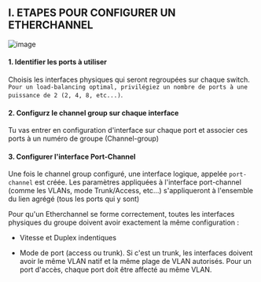 ## I. ETAPES POUR CONFIGURER UN ETHERCHANNEL

![image](https://github.com/user-attachments/assets/331fdb82-3765-4a9d-95d6-ef940d439759)

  #### 1. Identifier les ports à utiliser

Choisis les interfaces physiques qui seront regroupées sur chaque switch. `Pour un load-balancing optimal, privilégiez un nombre de ports à une puissance de 2 (2, 4, 8, etc...)`.

  #### 2. Configurz le channel group sur chaque interface

Tu vas entrer en configuration d'interface sur chaque port et associer ces ports à un numéro de groupe (Channel-group)

  #### 3. Configurer l'interface Port-Channel

Une fois le channel group configuré, une interface logique, appelée `port-channel` est créée. Les paramètres appliquées à l'interface port-channel (comme les VLANs, mode Trunk/Access, etc...) s'appliqueront à l'ensemble du lien agrégé (tous les ports qui y sont)

Pour qu'un Etherchannel se forme correctement, toutes les interfaces physiques du groupe doivent avoir exactement la même configuration : 

- Vitesse et Duplex indentiques

- Mode de port (access ou trunk). Si c'est un trunk, les interfaces doivent avoir le même VLAN natif et la même plage de VLAN autorisés. Pour un port d'accès, chaque port doit être affecté au même VLAN.


